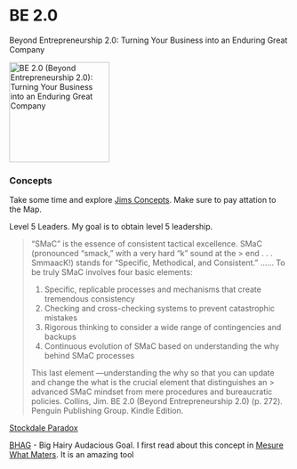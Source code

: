 # BE 2.0 

Beyond Entrepreneurship 2.0: Turning Your Business into an Enduring Great Company

<a href="https://www.amazon.com/BE-2-0-Beyond-Entrepreneurship-Business/dp/0399564233">
<img src="https://images-na.ssl-images-amazon.com/images/I/41g7Y988U6L._SX329_BO1,204,203,200_.jpg" alt="BE 2.0 (Beyond Entrepreneurship 2.0): Turning Your Business into an Enduring Great Company" target="_blank" style="height:180px;1px solid black"/>
</a>


### Concepts



Take some time and explore [Jims Concepts](https://www.jimcollins.com/concepts.html).  Make sure to pay attation to the Map.

Level 5 Leaders.  My goal is to obtain level 5 leadership.

> “SMaC” is the essence of consistent tactical excellence. SMaC (pronounced “smack,” with a very hard “k” sound at the > end . . . SmmaacK!) stands for “Specific, Methodical, and Consistent.”
> …… 
> To be truly SMaC involves four basic elements:
> 1. Specific, replicable processes and mechanisms that create tremendous consistency
> 1. Checking and cross-checking systems to prevent catastrophic mistakes
> 1. Rigorous thinking to consider a wide range of contingencies and backups
> 1. Continuous evolution of SMaC based on understanding the why behind SMaC processes
> 
> This last element
> —understanding the why so that you can update and change the what is the crucial element that distinguishes an > advanced SMaC mindset from mere procedures and bureaucratic policies.
Collins, Jim. BE 2.0 (Beyond Entrepreneurship 2.0) (p. 272). Penguin Publishing Group. Kindle Edition.

[Stockdale Paradox](https://www.jimcollins.com/concepts/Stockdale-Concept.html)

[BHAG](https://www.jimcollins.com/concepts/bhag.html) - Big Hairy Audacious Goal.  I first read about this concept in [Mesure What Maters](measure_what_matters.md).  It is an amazing tool